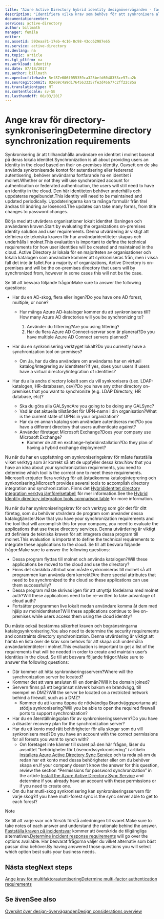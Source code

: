 ```yaml
---
title: "Azure Active Directory hybrid identity designöverväganden - fastställa kraven för directory-synkronisering | Microsoft Docs"
description: "Identifiera vilka krav som behövs för att synkronisera alla användare mellan on = lokala och molnbaserade för företaget."
documentationcenter: 
services: active-directory
author: billmath
manager: femila
editor: 
ms.assetid: 593eaa71-17eb-4c16-8c98-43cc62987e65
ms.service: active-directory
ms.devlang: na
ms.topic: article
ms.tgt_pltfrm: na
ms.workload: identity
ms.date: 07/18/2017
ms.author: billmath
ms.openlocfilehash: 5ef87e606f055359ca325befd6048353ce57ca2b
ms.sourcegitcommit: 02e69c4a9d17645633357fe3d46677c2ff22c85a
ms.translationtype: MT
ms.contentlocale: sv-SE
ms.lasthandoff: 08/03/2017
---
```

# <a name="determine-directory-synchronization-requirements"></a><span data-ttu-id="a06d3-103">Ange krav för directory-synkronisering</span><span class="sxs-lookup"><span data-stu-id="a06d3-103">Determine directory synchronization requirements</span></span>
<span data-ttu-id="a06d3-104">Synkronisering är att tillhandahålla användare en identitet i molnet baserat på deras lokala identitet.</span><span class="sxs-lookup"><span data-stu-id="a06d3-104">Synchronization is all about providing users an identity in the cloud based on their on-premises identity.</span></span> <span data-ttu-id="a06d3-105">Oavsett om de ska använda synkroniserade kontot för autentisering eller federerad autentisering, behöver användarna fortfarande ha en identitet i molnet.</span><span class="sxs-lookup"><span data-stu-id="a06d3-105">Whether or not they will use synchronized account for authentication or federated authentication, the users will still need to have an identity in the cloud.</span></span>  <span data-ttu-id="a06d3-106">Den här identiteten behöver underhålls och uppdateras regelbundet.</span><span class="sxs-lookup"><span data-stu-id="a06d3-106">This identity will need to be maintained and updated periodically.</span></span>  <span data-ttu-id="a06d3-107">Uppdateringarna kan ta många formulär från titel ändras till ändring av lösenord.</span><span class="sxs-lookup"><span data-stu-id="a06d3-107">The updates can take many forms, from title changes to password changes.</span></span>  

<span data-ttu-id="a06d3-108">Börja med att utvärdera organisationer lokalt identitet lösningen och användaren kraven.</span><span class="sxs-lookup"><span data-stu-id="a06d3-108">Start by evaluating the organizations on-premises identity solution and user requirements.</span></span> <span data-ttu-id="a06d3-109">Denna utvärdering är viktigt att definiera de tekniska kraven för hur användaridentiteter skapas och underhålls i molnet.</span><span class="sxs-lookup"><span data-stu-id="a06d3-109">This evaluation is important to define the technical requirements for how user identities will be created and maintained in the cloud.</span></span>  <span data-ttu-id="a06d3-110">Active Directory är lokala för en majoriteten av organisationer och lokala katalogen som användare kommer att synkroniseras från, men i vissa fall det inte är fallet.</span><span class="sxs-lookup"><span data-stu-id="a06d3-110">For a majority of organizations, Active Directory is on-premises and will be the on-premises directory that users will by synchronized from, however in some cases this will not be the case.</span></span>  

<span data-ttu-id="a06d3-111">Se till att besvara följande frågor:</span><span class="sxs-lookup"><span data-stu-id="a06d3-111">Make sure to answer the following questions:</span></span>

* <span data-ttu-id="a06d3-112">Har du en AD-skog, flera eller ingen?</span><span class="sxs-lookup"><span data-stu-id="a06d3-112">Do you have one AD forest, multiple, or none?</span></span>
  
  * <span data-ttu-id="a06d3-113">Hur många Azure AD-kataloger kommer du att synkroniseras till?</span><span class="sxs-lookup"><span data-stu-id="a06d3-113">How many Azure AD directories will you be synchronizing to?</span></span>
    
    1. <span data-ttu-id="a06d3-114">Använder du filtrering?</span><span class="sxs-lookup"><span data-stu-id="a06d3-114">Are you using filtering?</span></span>
    2. <span data-ttu-id="a06d3-115">Har du flera Azure AD Connect-servrar som är planerat?</span><span class="sxs-lookup"><span data-stu-id="a06d3-115">Do you have multiple Azure AD Connect servers planned?</span></span>
* <span data-ttu-id="a06d3-116">Har du en synkronisering verktyget lokalt?</span><span class="sxs-lookup"><span data-stu-id="a06d3-116">Do you currently have a synchronization tool on-premises?</span></span>
  
  * <span data-ttu-id="a06d3-117">Om Ja, har du dina användare om användarna har en virtuell katalog/integrering av identiteter?</span><span class="sxs-lookup"><span data-stu-id="a06d3-117">If yes, does your users if users have a virtual directory/integration of identities?</span></span>
* <span data-ttu-id="a06d3-118">Har du alla andra directory lokalt som du vill synkronisera (t.ex. LDAP-katalogen, HR-databasen, osv)?</span><span class="sxs-lookup"><span data-stu-id="a06d3-118">Do you have any other directory on-premises that you want to synchronize (e.g. LDAP Directory, HR database, etc)?</span></span>
  * <span data-ttu-id="a06d3-119">Ska du göra alla GALSync</span><span class="sxs-lookup"><span data-stu-id="a06d3-119">Are you going to be doing any GALSync?</span></span>
  * <span data-ttu-id="a06d3-120">Vad är det aktuella tillståndet för UPN-namn i din organisation?</span><span class="sxs-lookup"><span data-stu-id="a06d3-120">What is the current state of UPNs in your organization?</span></span> 
  * <span data-ttu-id="a06d3-121">Har du en annan katalog som användare autentiseras mot?</span><span class="sxs-lookup"><span data-stu-id="a06d3-121">Do you have a different directory that users authenticate against?</span></span>
  * <span data-ttu-id="a06d3-122">Använder företaget Microsoft Exchange?</span><span class="sxs-lookup"><span data-stu-id="a06d3-122">Does your company use Microsoft Exchange?</span></span>
    * <span data-ttu-id="a06d3-123">Kommer de att en exchange-hybridinstallation?</span><span class="sxs-lookup"><span data-stu-id="a06d3-123">Do they plan of having a hybrid exchange deployment?</span></span>

<span data-ttu-id="a06d3-124">Nu när du har en uppfattning om synkroniseringskrav för måste fastställa vilket verktyg som är korrekt så att de uppfyller dessa krav.</span><span class="sxs-lookup"><span data-stu-id="a06d3-124">Now that you have an idea about your synchronization requirements, you need to determine which tool is the correct one to meet these requirements.</span></span>  <span data-ttu-id="a06d3-125">Microsoft erbjuder flera verktyg för att åstadkomma katalogintegrering och synkronisering.</span><span class="sxs-lookup"><span data-stu-id="a06d3-125">Microsoft provides several tools to accomplish directory integration and synchronization.</span></span>  <span data-ttu-id="a06d3-126">Finns det [Hybrididentitet directory integration verktyg jämförelsetabell](active-directory-hybrid-identity-design-considerations-tools-comparison.md) för mer information.</span><span class="sxs-lookup"><span data-stu-id="a06d3-126">See the [Hybrid Identity directory integration tools comparison table](active-directory-hybrid-identity-design-considerations-tools-comparison.md) for more information.</span></span> 

<span data-ttu-id="a06d3-127">Nu när du har synkroniseringskrav för och verktyg som gör det för ditt företag, som du behöver utvärdera de program som använder dessa katalogtjänster.</span><span class="sxs-lookup"><span data-stu-id="a06d3-127">Now that you have your synchronization requirements and the tool that will accomplish this for your company, you need to evaluate the applications that use these directory services.</span></span> <span data-ttu-id="a06d3-128">Denna utvärdering är viktigt att definiera de tekniska kraven för att integrera dessa program till molnet.</span><span class="sxs-lookup"><span data-stu-id="a06d3-128">This evaluation is important to define the technical requirements to integrate these applications to the cloud.</span></span> <span data-ttu-id="a06d3-129">Se till att besvara följande frågor:</span><span class="sxs-lookup"><span data-stu-id="a06d3-129">Make sure to answer the following questions:</span></span>

* <span data-ttu-id="a06d3-130">Dessa program flyttas till molnet och använda katalogen?</span><span class="sxs-lookup"><span data-stu-id="a06d3-130">Will these applications be moved to the cloud and use the directory?</span></span>
* <span data-ttu-id="a06d3-131">Finns det särskilda attribut som måste synkroniseras till molnet så att programmen kan använda dem korrekt?</span><span class="sxs-lookup"><span data-stu-id="a06d3-131">Are there special attributes that need to be synchronized to the cloud so these applications can use them successfully?</span></span>
* <span data-ttu-id="a06d3-132">Dessa program måste skrivas igen för att utnyttja fördelarna med molnet auth?</span><span class="sxs-lookup"><span data-stu-id="a06d3-132">Will these applications need to be re-written to take advantage of cloud auth?</span></span>
* <span data-ttu-id="a06d3-133">Fortsätter programmen live lokalt medan användare komma åt dem med hjälp av molnidentiteten?</span><span class="sxs-lookup"><span data-stu-id="a06d3-133">Will these applications continue to live on-premises while users access them using the cloud identity?</span></span>

<span data-ttu-id="a06d3-134">Du måste också bestämma säkerhet kraven och begränsningarna katalogsynkronisering.</span><span class="sxs-lookup"><span data-stu-id="a06d3-134">You also need to determine the security requirements and constraints directory synchronization.</span></span> <span data-ttu-id="a06d3-135">Denna utvärdering är viktigt att hämta en lista över de krav som behövs för att skapa och underhålla användaridentiteter i molnet.</span><span class="sxs-lookup"><span data-stu-id="a06d3-135">This evaluation is important to get a list of the requirements that will be needed in order to create and maintain user’s identities in the cloud.</span></span> <span data-ttu-id="a06d3-136">Se till att besvara följande frågor:</span><span class="sxs-lookup"><span data-stu-id="a06d3-136">Make sure to answer the following questions:</span></span>

* <span data-ttu-id="a06d3-137">Där kommer att hitta synkroniseringsservern?</span><span class="sxs-lookup"><span data-stu-id="a06d3-137">Where will the synchronization server be located?</span></span>
* <span data-ttu-id="a06d3-138">Kommer det att vara ansluten till en domän?</span><span class="sxs-lookup"><span data-stu-id="a06d3-138">Will it be domain joined?</span></span>
* <span data-ttu-id="a06d3-139">Servern finns på ett begränsat nätverk bakom en brandvägg, till exempel en DMZ?</span><span class="sxs-lookup"><span data-stu-id="a06d3-139">Will the server be located on a restricted network behind a firewall, such as a DMZ?</span></span>
  * <span data-ttu-id="a06d3-140">Kommer du att kunna öppna de nödvändiga Brandväggsportarna att stödja synkronisering?</span><span class="sxs-lookup"><span data-stu-id="a06d3-140">Will you be able to open the required firewall ports to support synchronization?</span></span>
* <span data-ttu-id="a06d3-141">Har du en återställningsplan för av synkroniseringsservern?</span><span class="sxs-lookup"><span data-stu-id="a06d3-141">Do you have a disaster recovery plan for the synchronization server?</span></span>
* <span data-ttu-id="a06d3-142">Har du ett konto med rätt behörigheter för alla skogar som du vill synkronisera med?</span><span class="sxs-lookup"><span data-stu-id="a06d3-142">Do you have an account with the correct permissions for all forests you want to synch with?</span></span>
  * <span data-ttu-id="a06d3-143">Om företaget inte känner till svaret på den här frågan, läser du avsnittet ”behörigheter för Lösenordssynkronisering” i artikeln [installera Azure Active Directory Sync Service](https://msdn.microsoft.com/library/azure/dn757602.aspx#BKMK_CreateAnADAccountForTheSyncService) och ta reda på om du redan har ett konto med dessa behörigheter eller om du behöver skapa en.</span><span class="sxs-lookup"><span data-stu-id="a06d3-143">If your company doesn’t know the answer for this question, review the section “Permissions for password synchronization” in the article [Install the Azure Active Directory Sync Service](https://msdn.microsoft.com/library/azure/dn757602.aspx#BKMK_CreateAnADAccountForTheSyncService) and determine if you already have an account with these permissions or if you need to create one.</span></span>
* <span data-ttu-id="a06d3-144">Om du har mutli-skog synkronisering kan synkroniseringsservern för varje skog?</span><span class="sxs-lookup"><span data-stu-id="a06d3-144">If you have mutli-forest sync is the sync server able to get to each forest?</span></span>

> [!NOTE]
> <span data-ttu-id="a06d3-145">Se till att varje svar och försök förstå anledningen till svaret.</span><span class="sxs-lookup"><span data-stu-id="a06d3-145">Make sure to take notes of each answer and understand the rationale behind the answer.</span></span> <span data-ttu-id="a06d3-146">[Fastställa kraven på incidentsvar](active-directory-hybrid-identity-design-considerations-incident-response-requirements.md) kommer att överskrida de tillgängliga alternativen.</span><span class="sxs-lookup"><span data-stu-id="a06d3-146">[Determine incident response requirements](active-directory-hybrid-identity-design-considerations-incident-response-requirements.md) will go over the options available.</span></span> <span data-ttu-id="a06d3-147">Har besvarat frågorna väljer du vilket alternativ som bäst passar dina behöver.</span><span class="sxs-lookup"><span data-stu-id="a06d3-147">By having answered those questions you will select which option best suits your business needs.</span></span>
> 
> 

## <a name="next-steps"></a><span data-ttu-id="a06d3-148">Nästa steg</span><span class="sxs-lookup"><span data-stu-id="a06d3-148">Next steps</span></span>
[<span data-ttu-id="a06d3-149">Ange krav för multifaktorautentisering</span><span class="sxs-lookup"><span data-stu-id="a06d3-149">Determine multi-factor authentication requirements</span></span>](active-directory-hybrid-identity-design-considerations-multifactor-auth-requirements.md)

## <a name="see-also"></a><span data-ttu-id="a06d3-150">Se även</span><span class="sxs-lookup"><span data-stu-id="a06d3-150">See also</span></span>
[<span data-ttu-id="a06d3-151">Översikt över design-överväganden</span><span class="sxs-lookup"><span data-stu-id="a06d3-151">Design considerations overview</span></span>](active-directory-hybrid-identity-design-considerations-overview.md)

